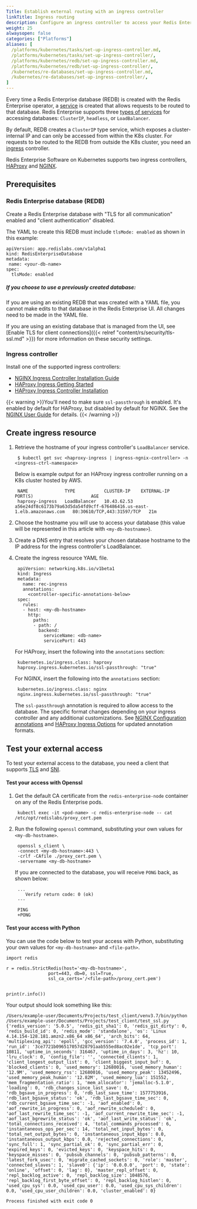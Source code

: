 ```yaml
---
Title: Establish external routing with an ingress controller
linkTitle: Ingress routing
description: Configure an ingress controller to access your Redis Enterprise databases from outside the Kubernetes cluster. 
weight: 25
alwaysopen: false
categories: ["Platforms"]
aliases: [
  /platforms/kubernetes/tasks/set-up-ingress-controller.md,
  /platforms/kubernetes/tasks/set-up-ingress-controller/,
  /platforms/kubernetes/redb/set-up-ingress-controller.md,
  /platforms/kubernetes/redb/set-up-ingress-controller/,
  /kubernetes/re-databases/set-up-ingress-controller.md,
  /kubernetes/re-databases/set-up-ingress-controller/,
]
---
```


Every time a Redis Enterprise database (REDB) is created with the Redis Enterprise operator, a [service](https://kubernetes.io/docs/concepts/services-networking/service/) is created that allows requests to be routed to that database. Redis Enterprise supports three [types of services](https://kubernetes.io/docs/concepts/services-networking/service/#publishing-services-service-types) for accessing databases: `ClusterIP`, `headless`, or `LoadBalancer`.

By default, REDB creates a `ClusterIP` type service, which exposes a cluster-internal IP and can only be accessed from within the K8s cluster. For requests to be routed to the REDB from outside the K8s cluster, you need an [ingress](https://kubernetes.io/docs/concepts/services-networking/ingress/) controller.

Redis Enterprise Software on Kubernetes supports two ingress controllers, [HAProxy](https://haproxy-ingress.github.io/) and [NGINX](https://kubernetes.github.io/ingress-nginx/).

## Prerequisites

### Redis Enterprise database (REDB)

Create a Redis Enterprise database with "TLS for all communication" enabled and "client authentication" disabled.  

The YAML to create this REDB must include `tlsMode: enabled` as shown in this example:  

    apiVersion: app.redislabs.com/v1alpha1
    kind: RedisEnterpriseDatabase
    metadata:
     name: <your-db-name>
    spec:
      tlsMode: enabled  

##### If you choose to use a previously created database:  

If you are using an existing REDB that was created with a YAML file, you cannot make edits to that database in the Redis Enterprise UI. All changes need to be made in the YAML file.  

If you are using an existing database that is managed from the UI, see [Enable TLS for client connections]({{< relref "content/rs/security/tls-ssl.md" >}}) for more information on these security settings.  

### Ingress controller  

Install one of the supported ingress controllers:  

- [NGINX Ingress Controller Installation Guide](https://kubernetes.github.io/ingress-nginx/deploy/)
- [HAProxy Ingress Getting Started](https://haproxy-ingress.github.io/docs/getting-started/) 
- [HAProxy Ingress Controller Installation](https://www.haproxy.com/documentation/kubernetes/latest/installation/community/kubernetes/) 

{{< warning >}}You'll need to make sure `ssl-passthrough` is enabled. It's enabled by default for HAProxy, but disabled by default for NGINX. See the [NGINX User Guide](https://kubernetes.github.io/ingress-nginx/user-guide/tls/#ssl-passthrough) for details. {{< /warning >}}  

## Create ingress resource

1. Retrieve the hostname of your ingress controller's `LoadBalancer` service.

        $ kubectl get svc <haproxy-ingress | ingress-ngnix-controller> -n  <ingress-ctrl-namespace>

    Below is example output for an HAProxy ingress controller running on a K8s cluster hosted by AWS.  

        NAME              TYPE           CLUSTER-IP    EXTERNAL-IP                                                              PORT(S)                      AGE
        haproxy-ingress   LoadBalancer   10.43.62.53   a56e24df8c6173b79a63d5da54fd9cff-676486416.us-east-1.elb.amazonaws.com   80:30610/TCP,443:31597/TCP   21m  

1. Choose the hostname you will use to access your database (this value will be represented in this article with `<my-db-hostname>`).  

1. Create a DNS entry that resolves your chosen database hostname to the IP address for the ingress controller's LoadBalancer.  

1. Create the ingress resource YAML file.  

        apiVersion: networking.k8s.io/v1beta1
        kind: Ingress
        metadata:
          name: rec-ingress
          annotations:
            <controller-specific-annotations-below>
        spec:
          rules:
          - host: <my-db-hostname>
            http:
              paths:
              - path: /
                backend:
                  serviceName: <db-name>
                  servicePort: 443  
  
    For HAProxy, insert the following into the `annotations` section:  

        kubernetes.io/ingress.class: haproxy
        haproxy.ingress.kubernetes.io/ssl-passthrough: "true"

    For NGINX, insert the following into the `annotations` section:  

        kubernetes.io/ingress.class: nginx
        nginx.ingress.kubernetes.io/ssl-passthrough: "true"  

    The `ssl-passthrough` annotation is required to allow access to the database. The specific format changes depending on your ingress controller and any additional customizations. See [NGINX Configuration annotations](https://kubernetes.github.io/ingress-nginx/user-guide/nginx-configuration/annotations/) and [HAProxy Ingress Options](https://www.haproxy.com/documentation/kubernetes/latest/configuration/ingress/) for updated annotation formats.  

## Test your external access  

To test your external access to the database, you need a client that supports [TLS](https://en.wikipedia.org/wiki/Transport_Layer_Security) and [SNI](https://en.wikipedia.org/wiki/Server_Name_Indication).  

#### Test your access with Openssl  

1. Get the default CA certificate from the `redis-enterprise-node` container on any of the Redis Enterprise pods.  

        kubectl exec -it <pod-name> -c redis-enterprise-node -- cat /etc/opt/redislabs/proxy_cert.pem  

1. Run the following `openssl` command, substituting your own values for `<my-db-hostname>`.  

        openssl s_client \
        -connect <my-db-hostname>:443 \
        -crlf -CAfile ./proxy_cert.pem \
        -servername <my-db-hostname>  

    If you are connected to the database, you will receive `PONG` back, as shown below:  

        ...
           Verify return code: 0 (ok)
        ---

        PING 
        +PONG  

#### Test your access with Python  

You can use the code below to test your access with Python, substituting your own values for `<my-db-hostname>` and `<file-path>`.  

    import redis
    
    r = redis.StrictRedis(host='<my-db-hostname>',
                    port=443, db=0, ssl=True,
                    ssl_ca_certs='/<file-path>/proxy_cert.pem')


    print(r.info())  

Your output should look something like this:  

    /Users/example-user/Documents/Projects/test_client/venv3.7/bin/python /Users/example-user/Documents/Projects/test_client/test_ssl.py
    {'redis_version': '5.0.5', 'redis_git_sha1': 0, 'redis_git_dirty': 0, 'redis_build_id': 0, 'redis_mode': 'standalone', 'os': 'Linux 4.14.154-128.181.amzn2.x86_64 x86_64', 'arch_bits': 64, 'multiplexing_api': 'epoll', 'gcc_version': '7.4.0', 'process_id': 1, 'run_id': '3ce7721b096517057d28791aab555ed8ac02e1de', 'tcp_port': 10811, 'uptime_in_seconds': 316467, 'uptime_in_days': 3, 'hz': 10, 'lru_clock': 0, 'config_file': '', 'connected_clients': 1, 'client_longest_output_list': 0, 'client_biggest_input_buf': 0, 'blocked_clients': 0, 'used_memory': 12680016, 'used_memory_human': '12.9M', 'used_memory_rss': 12680016, 'used_memory_peak': 13452496, 'used_memory_peak_human': '12.82M', 'used_memory_lua': 151552, 'mem_fragmentation_ratio': 1, 'mem_allocator': 'jemalloc-5.1.0', 'loading': 0, 'rdb_changes_since_last_save': 0, 'rdb_bgsave_in_progress': 0, 'rdb_last_save_time': 1577753916, 'rdb_last_bgsave_status': 'ok', 'rdb_last_bgsave_time_sec': 0, 'rdb_current_bgsave_time_sec': -1, 'aof_enabled': 0, 'aof_rewrite_in_progress': 0, 'aof_rewrite_scheduled': 0, 'aof_last_rewrite_time_sec': -1, 'aof_current_rewrite_time_sec': -1, 'aof_last_bgrewrite_status': 'ok', 'aof_last_write_status': 'ok', 'total_connections_received': 4, 'total_commands_processed': 6, 'instantaneous_ops_per_sec': 14, 'total_net_input_bytes': 0, 'total_net_output_bytes': 0, 'instantaneous_input_kbps': 0.0, 'instantaneous_output_kbps': 0.0, 'rejected_connections': 0, 'sync_full': 1, 'sync_partial_ok': 0, 'sync_partial_err': 0, 'expired_keys': 0, 'evicted_keys': 0, 'keyspace_hits': 0, 'keyspace_misses': 0, 'pubsub_channels': 0, 'pubsub_patterns': 0, 'latest_fork_usec': 0, 'migrate_cached_sockets': 0, 'role': 'master', 'connected_slaves': 1, 'slave0': {'ip': '0.0.0.0', 'port': 0, 'state': 'online', 'offset': 0, 'lag': 0}, 'master_repl_offset': 0, 'repl_backlog_active': 0, 'repl_backlog_size': 1048576, 'repl_backlog_first_byte_offset': 0, 'repl_backlog_histlen': 0, 'used_cpu_sys': 0.0, 'used_cpu_user': 0.0, 'used_cpu_sys_children': 0.0, 'used_cpu_user_children': 0.0, 'cluster_enabled': 0}

    Process finished with exit code 0  
